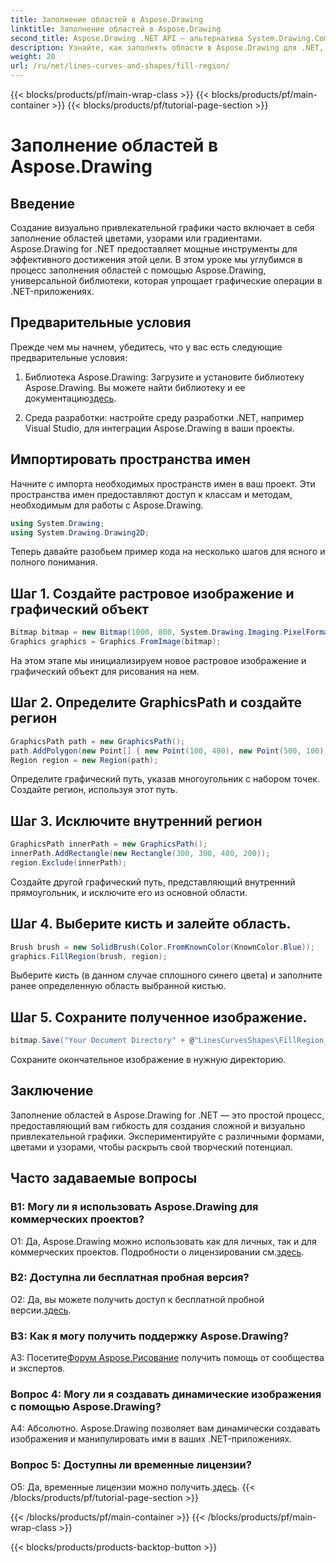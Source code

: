 ```yaml
---
title: Заполнение областей в Aspose.Drawing
linktitle: Заполнение областей в Aspose.Drawing
second_title: Aspose.Drawing .NET API — альтернатива System.Drawing.Common
description: Узнайте, как заполнять области в Aspose.Drawing для .NET, с помощью этого пошагового руководства. Совершенствуйте свои навыки графического дизайна без особых усилий.
weight: 20
url: /ru/net/lines-curves-and-shapes/fill-region/
---
```


{{< blocks/products/pf/main-wrap-class >}}
{{< blocks/products/pf/main-container >}}
{{< blocks/products/pf/tutorial-page-section >}}

# Заполнение областей в Aspose.Drawing

## Введение

Создание визуально привлекательной графики часто включает в себя заполнение областей цветами, узорами или градиентами. Aspose.Drawing for .NET предоставляет мощные инструменты для эффективного достижения этой цели. В этом уроке мы углубимся в процесс заполнения областей с помощью Aspose.Drawing, универсальной библиотеки, которая упрощает графические операции в .NET-приложениях.

## Предварительные условия

Прежде чем мы начнем, убедитесь, что у вас есть следующие предварительные условия:

1.  Библиотека Aspose.Drawing: Загрузите и установите библиотеку Aspose.Drawing. Вы можете найти библиотеку и ее документацию[здесь](https://reference.aspose.com/drawing/net/).

2. Среда разработки: настройте среду разработки .NET, например Visual Studio, для интеграции Aspose.Drawing в ваши проекты.

## Импортировать пространства имен

Начните с импорта необходимых пространств имен в ваш проект. Эти пространства имен предоставляют доступ к классам и методам, необходимым для работы с Aspose.Drawing.

```csharp
using System.Drawing;
using System.Drawing.Drawing2D;
```


Теперь давайте разобьем пример кода на несколько шагов для ясного и полного понимания.

## Шаг 1. Создайте растровое изображение и графический объект

```csharp
Bitmap bitmap = new Bitmap(1000, 800, System.Drawing.Imaging.PixelFormat.Format32bppPArgb);
Graphics graphics = Graphics.FromImage(bitmap);
```

На этом этапе мы инициализируем новое растровое изображение и графический объект для рисования на нем.

## Шаг 2. Определите GraphicsPath и создайте регион

```csharp
GraphicsPath path = new GraphicsPath();
path.AddPolygon(new Point[] { new Point(100, 400), new Point(500, 100), new Point(900, 400), new Point(500, 700) });
Region region = new Region(path);
```

Определите графический путь, указав многоугольник с набором точек. Создайте регион, используя этот путь.

## Шаг 3. Исключите внутренний регион

```csharp
GraphicsPath innerPath = new GraphicsPath();
innerPath.AddRectangle(new Rectangle(300, 300, 400, 200));
region.Exclude(innerPath);
```

Создайте другой графический путь, представляющий внутренний прямоугольник, и исключите его из основной области.

## Шаг 4. Выберите кисть и залейте область.

```csharp
Brush brush = new SolidBrush(Color.FromKnownColor(KnownColor.Blue));
graphics.FillRegion(brush, region);
```

Выберите кисть (в данном случае сплошного синего цвета) и заполните ранее определенную область выбранной кистью.

## Шаг 5. Сохраните полученное изображение.

```csharp
bitmap.Save("Your Document Directory" + @"LinesCurvesShapes\FillRegion_out.png");
```

Сохраните окончательное изображение в нужную директорию.

## Заключение

Заполнение областей в Aspose.Drawing for .NET — это простой процесс, предоставляющий вам гибкость для создания сложной и визуально привлекательной графики. Экспериментируйте с различными формами, цветами и узорами, чтобы раскрыть свой творческий потенциал.

## Часто задаваемые вопросы

### В1: Могу ли я использовать Aspose.Drawing для коммерческих проектов?

 О1: Да, Aspose.Drawing можно использовать как для личных, так и для коммерческих проектов. Подробности о лицензировании см.[здесь](https://purchase.aspose.com/buy).

### В2: Доступна ли бесплатная пробная версия?

 О2: Да, вы можете получить доступ к бесплатной пробной версии.[здесь](https://releases.aspose.com/).

### В3: Как я могу получить поддержку Aspose.Drawing?

 A3: Посетите[Форум Aspose.Рисование](https://forum.aspose.com/c/diagram/17) получить помощь от сообщества и экспертов.

### Вопрос 4: Могу ли я создавать динамические изображения с помощью Aspose.Drawing?

А4: Абсолютно. Aspose.Drawing позволяет вам динамически создавать изображения и манипулировать ими в ваших .NET-приложениях.

### Вопрос 5: Доступны ли временные лицензии?

 О5: Да, временные лицензии можно получить.[здесь](https://purchase.aspose.com/temporary-license/).
{{< /blocks/products/pf/tutorial-page-section >}}

{{< /blocks/products/pf/main-container >}}
{{< /blocks/products/pf/main-wrap-class >}}

{{< blocks/products/products-backtop-button >}}
